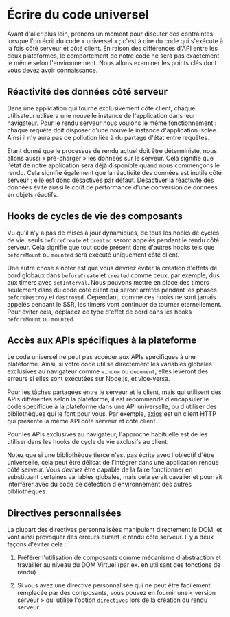 # Écrire du code universel

Avant d'aller plus loin, prenons un moment pour discuter des contraintes lorsque l'on écrit du code « universel » ; c'est à dire du code qui s'exécute à la fois côté serveur et côté client. En raison des différences d'API entre les deux plateformes, le comportement de notre code ne sera pas exactement le même selon l'environnement. Nous allons examiner les points clés dont vous devez avoir connaissance.

## Réactivité des données côté serveur

Dans une application qui tourne exclusivement côté client, chaque utilisateur utilisera une nouvelle instance de l'application dans leur navigateur. Pour le rendu serveur nous voulons le même fonctionnement : chaque requête doit disposer d'une nouvelle instance d'application isolée. Ainsi il n'y aura pas de pollution liée à du partage d'état entre requêtes.

Etant donné que le processus de rendu actuel doit être déterministe, nous allons aussi « pré-charger » les données sur le serveur. Cela signifie que l'état de notre application sera déjà disponible quand nous commençons le rendu. Cela signifie également que la réactivité des données est inutile côté serveur ; elle est donc désactivée par défaut. Désactiver la réactivité des données évite aussi le coût de performance d'une conversion de données en objets réactifs.

## Hooks de cycles de vie des composants

Vu qu'il n'y a pas de mises à jour dynamiques, de tous les hooks de cycles de vie, seuls `beforeCreate` et `created` seront appelés pendant le rendu côté serveur. Cela signifie que tout code présent dans d'autres hooks tels que `beforeMount` ou `mounted` sera exécuté uniquement côté client.

Une autre chose a noter est que vous devriez éviter la création d'effets de bord globaux dans `beforeCreate` et `created` comme ceux, par exemple, dus aux timers avec `setInterval`. Nous pouvons mettre en place des timers seulement dans du code côté client qui seront arrêtés pendant les phases `beforeDestroy` et `destroyed`. Cependant, comme ces hooks ne sont jamais appelés pendant le SSR, les timers vont continuer de tourner éternellement. Pour éviter cela, déplacez ce type d'effet de bord dans les hooks `beforeMount` ou `mounted`.

## Accès aux APIs spécifiques à la plateforme

Le code universel ne peut pas accéder aux APIs spécifiques à une plateforme. Ainsi, si votre code utilise directement les variables globales exclusives au navigateur comme `window` ou `document`, elles lèveront des erreurs si elles sont exécutées sur Node.js, et vice-versa.

Pour les tâches partagées entre le serveur et le client, mais qui utilisent des APIs différentes selon la plateforme, il est recommandé d'encapsuler le code spécifique à la plateforme dans une API universelle, ou d'utiliser des bibliothèques qui le font pour vous. Par exemple, [axios](https://github.com/mzabriskie/axios) est un client HTTP qui présente la même API côté serveur et côté client.

Pour les APIs exclusives au navigateur, l'approche habituelle est de les utiliser dans les hooks de cycle de vie exclusifs au client.

Notez que si une bibliothèque tierce n'est pas écrite avec l'objectif d'être universelle, cela peut être délicat de l'intégrer dans une application rendue côté serveur. Vous *devriez* être capable de la faire fonctionner en substituant certaines variables globales, mais cela serait cavalier et pourrait interférer avec du code de détection d'environnement des autres bibliothèques.

## Directives personnalisées

La plupart des directives personnalisées manipulent directement le DOM, et vont ainsi provoquer des erreurs durant le rendu côté serveur. Il y a deux façons d'éviter cela :

1. Préférer l'utilisation de composants comme mécanisme d'abstraction et travailler au niveau du DOM Virtuel (par ex. en utilisant des fonctions de rendu)

2. Si vous avez une directive personnalisée qui ne peut être facilement remplacée par des composants, vous pouvez en fournir une « version serveur » qui utilise l'option [`directives`](./api.md#directives) lors de la création du rendu serveur.